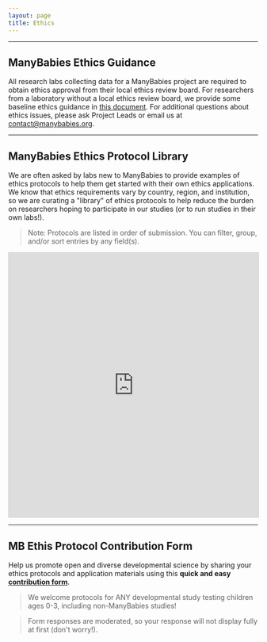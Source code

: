 ```yaml
---
layout: page
title: Ethics
---
```



***
## ManyBabies Ethics Guidance

All research labs collecting data for a ManyBabies project are required to obtain ethics approval from their local ethics review board. For researchers from a laboratory without a local ethics review board, we provide some baseline ethics guidance in <a href="https://docs.google.com/document/d/e/2PACX-1vR2nv4Wy1soDS4cBBNy9QZOyewvvjP1ka1reBRhAIzcrNi0reJxgHuhGS7f7i2wE0ScQuppek8Al_21/pub" target="_blank">this document</a>. For additional questions about ethics issues, please ask Project Leads or email us at [contact@manybabies.org](mailto:contact@manybabies.org).

***
## ManyBabies Ethics Protocol Library

We are often asked by labs new to ManyBabies to provide examples of ethics protocols to help them get started with their own ethics applications. We know that ethics requirements vary by country, region, and institution, so we are curating a "library" of ethics protocols to help reduce the burden on researchers hoping to participate in our studies (or to run studies in their own labs!).   

> Note: Protocols are listed in order of submission. You can filter, group, and/or sort entries by any field(s).

<!-- iframe embed Ethics Protocol Library public view -->
<iframe class="airtable-embed" src="https://airtable.com/embed/appRoqMKzcK3NsXt4/shrMwJJbd1LNGj3mo?viewControls=on" frameborder="0" onmousewheel="" width="100%" height="533" style="background: transparent; border: 1px solid #ccc;"></iframe>

***
## MB Ethis Protocol Contribution Form

Help us promote open and diverse developmental science by sharing your ethics protocols and application materials using this **quick and easy <a href="https://docs.google.com/forms/d/e/1FAIpQLSf2gZ4_3Ft4odvTxeHjZLe5ak2ZqW8H55l5jjWZgS8FKFuRPA/viewform?usp=sf_link" target="_blank">contribution form</a>**. 

> We welcome protocols for ANY developmental study testing children ages 0-3, including non-ManyBabies studies! 

> Form responses are moderated, so your response will not display fully at first (don't worry!). 


